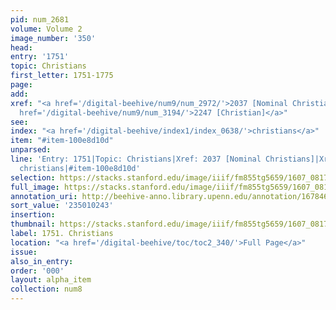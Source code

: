 ```yaml
---
pid: num_2681
volume: Volume 2
image_number: '350'
head:
entry: '1751'
topic: Christians
first_letter: 1751-1775
page:
add:
xref: "<a href='/digital-beehive/num9/num_2972/'>2037 [Nominal Christians]</a>|<a
  href='/digital-beehive/num9/num_3194/'>2247 [Christian]</a>"
see:
index: "<a href='/digital-beehive/index1/index_0638/'>christians</a>"
item: "#item-100e8d10d"
unparsed:
line: 'Entry: 1751|Topic: Christians|Xref: 2037 [Nominal Christians]|Xref: 2247 [Christian]|Index:
  christians|#item-100e8d10d'
selection: https://stacks.stanford.edu/image/iiif/fm855tg5659/1607_0817/945,243,2811,1000/full/0/default.jpg
full_image: https://stacks.stanford.edu/image/iiif/fm855tg5659/1607_0817/full/full/0/default.jpg
annotation_uri: http://beehive-anno.library.upenn.edu/annotation/1678466141591
sort_value: '235010243'
insertion:
thumbnail: https://stacks.stanford.edu/image/iiif/fm855tg5659/1607_0817/945,243,600,180/250,/0/default.jpg
label: 1751. Christians
location: "<a href='/digital-beehive/toc/toc2_340/'>Full Page</a>"
issue:
also_in_entry:
order: '000'
layout: alpha_item
collection: num8
---
```

